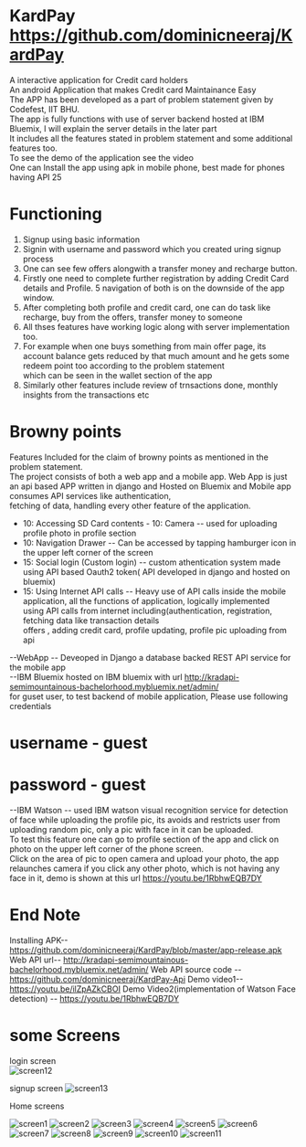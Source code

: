 # KardPay  https://github.com/dominicneeraj/KardPay
A interactive application for Credit card holders  
An android Application that makes Credit card Maintainance Easy  
The APP has been developed as a part of problem statement given by Codefest, IIT BHU.  
The app is fully functions with use of server backend hosted at IBM Bluemix, I will explain the server details in the later part  
It includes all the features stated in problem statement and some additional features too.  
 To see the demo of the application see the video  
 One can Install the app using apk in mobile phone, best made for phones having API 25  
 # Functioning  
 1. Signup using basic information
 2. Signin with username and password which you created uring signup process  
 3. One can see few offers alongwith a transfer money and recharge button.  
 4. Firstly one need to complete further registration by adding Credit Card details and Profile.
 5 navigation of both is on the downside of the app window.
 6. After completing both profile and credit card, one can do task like recharge, buy from the offers, transfer money to someone  
 7. All thses features have working logic along with server implementation too.  
 8. For example when one buys something from main offer page, its account balance gets reduced by that much amount and he gets some redeem point too according to the problem statement  
 which can be seen in the wallet section of the app  
 9. Similarly other features include review of trnsactions done, monthly insights from the transactions etc  
 
 # Browny points
 Features Included for the claim of browny points as mentioned in the problem statement.  
 The project consists of both a web app and a mobile app. Web App is just an api based APP written in django and Hosted on Bluemix and Mobile app consumes API services like authentication,   
 fetching of data, handling every other feature of the application.  
 - 10: Accessing SD Card contents - 10: Camera  -- used for uploading profile photo in profile section  
 - 10: Navigation Drawer  -- Can be accessed by tapping hamburger icon in the upper left corner of the screen  
 - 15: Social login (Custom login)  -- custom athentication system made using API based Oauth2 token( API developed in django and hosted on bluemix) 
 - 15: Using Internet API calls  -- Heavy use of API calls inside the mobile application, all the functions of application, logically implemented  
                                    using API calls from internet including(authentication, registration, fetching data like transaction details  
                                    offers , adding credit card, profile updating, profile pic uploading from api  
                                    
 --WebApp  -- Deveoped in Django a database backed REST API service for the mobile app  
 --IBM Bluemix  hosted on IBM bluemix with url http://kradapi-semimountainous-bachelorhood.mybluemix.net/admin/  
 for guset user, to test backend of mobile application, Please use following credentials  
# username - guest  
# password - guest  
--IBM Watson -- used IBM watson visual recognition service for detection of face while uploading the profile pic, its avoids and restricts user from uploading random pic, only a pic with face in it can be uploaded.  
To test this feature one can go to profile section of the app and click on photo on the upper left corner of the phone screen.  
Click on the area of pic to open camera and upload your photo, the app relaunches camera if you click any other photo, which is not having any  
face in it, demo is shown at this url https://youtu.be/1RbhwEQB7DY


# End Note  
Installing APK-- https://github.com/dominicneeraj/KardPay/blob/master/app-release.apk 
Web API url--  http://kradapi-semimountainous-bachelorhood.mybluemix.net/admin/
Web API source code -- https://github.com/dominicneeraj/KardPay-Api
Demo video1--  https://youtu.be/ilZpAZkCBOI
Demo Video2(implementation of Watson Face detection)  -- https://youtu.be/1RbhwEQB7DY

# some Screens
login screen  
![screen12](https://user-images.githubusercontent.com/17751493/30934746-19bb8310-a3ec-11e7-8402-b575e25a5d6f.png)

signup screen
![screen13](https://user-images.githubusercontent.com/17751493/30934856-7e8f7292-a3ec-11e7-9450-ee2df60f2364.png)

Home screens

![screen1](https://user-images.githubusercontent.com/17751493/30934881-90ab4cda-a3ec-11e7-8f52-e09f1e52068a.png)
![screen2](https://user-images.githubusercontent.com/17751493/30934894-9fe9217c-a3ec-11e7-904c-3f11f7d5ed1e.png)
![screen3](https://user-images.githubusercontent.com/17751493/30934913-af28a54a-a3ec-11e7-80b1-0934a01afd81.png)
![screen4](https://user-images.githubusercontent.com/17751493/30934942-c3dda56c-a3ec-11e7-8f66-fb40fd79d7c8.png)
![screen5](https://user-images.githubusercontent.com/17751493/30934963-d16b4252-a3ec-11e7-9f56-841aad75ebb5.png)
![screen6](https://user-images.githubusercontent.com/17751493/30934977-dd30c756-a3ec-11e7-8634-4ff75275f3a4.png)
![screen7](https://user-images.githubusercontent.com/17751493/30934980-e19fa582-a3ec-11e7-9c95-507085140bfb.png)
![screen8](https://user-images.githubusercontent.com/17751493/30934983-e49c0884-a3ec-11e7-8e16-e836ebfb947b.png)
![screen9](https://user-images.githubusercontent.com/17751493/30934986-e7fad4ce-a3ec-11e7-86a5-1c9a1628281f.png)
![screen10](https://user-images.githubusercontent.com/17751493/30934988-ea5e4732-a3ec-11e7-816e-9e4801516f62.png)
![screen11](https://user-images.githubusercontent.com/17751493/30934991-eca6618c-a3ec-11e7-9769-1c26ba7aedc5.png)

